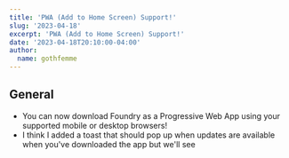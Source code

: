 ```yaml
---
title: 'PWA (Add to Home Screen) Support!'
slug: '2023-04-18'
excerpt: 'PWA (Add to Home Screen) Support!'
date: '2023-04-18T20:10:00-04:00'
author:
  name: gothfemme
---
```


## General

- You can now download Foundry as a Progressive Web App using your supported mobile or desktop browsers! 
- I think I added a toast that should pop up when updates are available when you've downloaded the app but we'll see